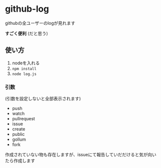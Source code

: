 # github-log
  githubの全ユーザーのlogが見れます   

  **すごく便利**
  (だと思う)

## 使い方
  1. nodeを入れる
  2. ```npm install```
  2. ```node log.js```

### 引数   
(引数を設定しないと全部表示されます)
  - push
  - watch
  - pullrequest
  - issue
  - create
  - public
  - gollum
  - fork


作成されていない物も存在しますが、issueにて報告していだだけると気が向いたら作成します
